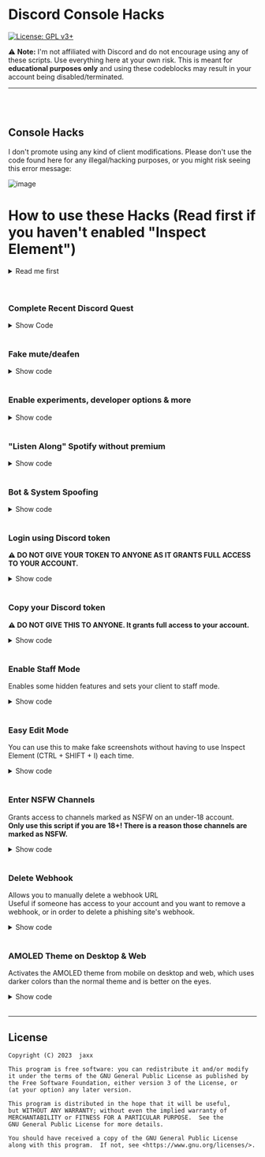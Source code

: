 # Discord Console Hacks
[![License: GPL v3+](https://img.shields.io/badge/License-GPLv3-blue.svg)](https://www.gnu.org/licenses/gpl-3.0)

:warning: **Note:** I'm not affiliated with Discord and do not encourage using any of these scripts. Use everything here at your own risk. This is meant for **educational purposes only** and using these codeblocks may result in your account being disabled/terminated.

***
<br>
</details>
<br>


## Console Hacks

I don't promote using any kind of client modifications. Please don't use the code found here for any illegal/hacking purposes, or you might risk seeing this error message:

![image](https://user-images.githubusercontent.com/55095883/134189043-4da003de-4829-4d60-888a-6014ebb5c2b8.png)

# How to use these Hacks (Read first if you haven't enabled "Inspect Element")

<details>
<summary>Read me first</summary>

- In order to use these you need to be able to inspect element to use the console
- :warning: **Note:** It only works on web and desktop versions (Windows, Linux, MacOS), not on mobile. Following instructions are with the Windows 10 OS.
- :warning: **Note:** Other systems such as Linux and MacOS may not use the same instructions.
## Quit Discord
- Make sure you fully close down Discord using the "Quit Discord" button in the system tray, or use task manager to close it down.
## Change the settings.json file.
- You should be able to find this by pressing win+r and entering "%appdata%" and pressing enter, now, if you're not in roaming already, enter the folder.d
- Then go to the discord folder. In there, you should find the settings.json file.
## What to change
- If there is no line saying "DANGEROUS_ENABLE_DEVTOOLS_ONLY_ENABLE_IF_YOU_KNOW_WHAT_YOURE_DOING", add it and add ":true,"
- It should now look like this: https://imgur.com/a/OguGgZh
- Alternatively, you can copy and paste this code to replace your current settings:
```json
{
  "IS_MAXIMIZED": true,
  "IS_MINIMIZED": false,
  "DANGEROUS_ENABLE_DEVTOOLS_ONLY_ENABLE_IF_YOU_KNOW_WHAT_YOURE_DOING": true,
  "audioSubsystem": "standard",
  "useLegacyAudioDevice": false
}
```
- Now press ctrl+s to save the file. Relaunch Discord, and it should work now by pressing Ctrl+Shift+i.

## What if it still doesn't work?
- Make sure you saved it and didn't mess anything up in the settings.json file.
- Alt+F4 to close down Discord completely may not work. Use the "Quit Discord" button in the system tray and double check that it is fully closed down.
- Use Ctrl+Shift+i to open inspect element, F12 will not work.
- If it still doesn't work, open an issue explaining the problem you're having, I will do my best guiding you.

</details>
<br></br>

### Complete Recent Discord Quest
<details>
<summary>Show Code</summary>
1. Accept the quest under User Settings -> Gift Inventory<br>
2. Join a VC<br>
3. Stream any application, don't have to be the quest game<br>
4. Press <kbd>Ctrl</kbd>+<kbd>Shift</kbd>+<kbd>I</kbd> to open DevTools<br>
5. Go to the `Console` tab<br>
6. Paste the following code an hit enter:<br>

```js
let wpRequire;
window.webpackChunkdiscord_app.push([[ Math.random() ], {}, (req) => { wpRequire = req; }]);

let api = Object.values(wpRequire.c).find(x => x?.exports?.getAPIBaseURL).exports.HTTP;
let ApplicationStreamingStore = Object.values(wpRequire.c).find(x => x?.exports?.default?.getStreamerActiveStreamMetadata).exports.default;
let QuestsStore = Object.values(wpRequire.c).find(x => x?.exports?.default?.getQuest).exports.default;
let encodeStreamKey = Object.values(wpRequire.c).find(x => x?.exports?.encodeStreamKey).exports.encodeStreamKey;
let sleep = ms => new Promise(resolve => setTimeout(resolve, ms));

let quest = [...QuestsStore.quests.values()].find(x => x.userStatus?.enrolledAt && !x.userStatus?.completedAt)
if(!quest) {
	console.log("You don't have any uncompleted quests!")
} else {
	let streamId = encodeStreamKey(ApplicationStreamingStore.getCurrentUserActiveStream())
	let secondsNeeded = quest.config.streamDurationRequirementMinutes * 60
	let heartbeat = async function() {
		console.log("Completing quest", quest.config.messages.gameTitle, "-", quest.config.messages.questName)
		while(true) {
			let res = await api.post({url: `/quests/${quest.id}/heartbeat`, body: {stream_key: streamId}})
			let progress = res.body.stream_progress_seconds
			
			console.log(`Quest progress: ${progress}/${secondsNeeded}`)
			
			if(progress >= secondsNeeded) break;
			await sleep(30 * 1000)
		}
		
		console.log("Quest completed!")
	}
	heartbeat()
}
```
7. Keep the stream running for 15 minutes<br>
8. You can now claim the reward in User Settings -> Gift Inventory!

You can track the progress by either looking at the `Quest Progress` in the Console tab, or by opening the Gift Inventory tab in settings. The progress should update every 30 seconds.

:warning: **Note:** You do NOT need anybody watching your stream for this to work, being alone in the VC works just fine.

</details>
<br>

### Fake mute/deafen
<details>
<summary>Show code</summary>
1. Join voice channel<br>
2. Mute and deafen yourself<br>
3. Execute the code<br>
4. Unmute and speak<br>

```js
var text = new TextDecoder("utf-8");

WebSocket.prototype.original = WebSocket.prototype.send;
WebSocket.prototype.send = function(data) {
    if (Object.prototype.toString.call(data) === "[object ArrayBuffer]") {
        if (text.decode(data).includes("self_deaf")) data = data.replace('"self_mute":false', 'NashyLove');
    }
    WebSocket.prototype.original.apply(this, [data]);
}
```
</details>
<br>

### Enable experiments, developer options & more
<details>
<summary>Show code</summary>

```js
webpackChunkdiscord_app.push([[0], {}, (e) => { module = Object.values(e.c).find(x => x?.exports?.default?.getUsers).exports.default; }]);
nodes = Object.values(module._dispatcher._actionHandlers._dependencyGraph.nodes);
try { nodes.find(x => x.name == "ExperimentStore").actionHandler["OVERLAY_INITIALIZE"]({ user: { flags: 1 } }); } catch (e) { }
original = [module.getCurrentUser, module.getNonImpersonatedCurrentUser];
module.getCurrentUser = module.getNonImpersonatedCurrentUser = () => ({ isStaff: () => true });
nodes.find(x => x.name == "DeveloperExperimentStore").actionHandler["OVERLAY_INITIALIZE"]();
[module.getCurrentUser, module.getNonImpersonatedCurrentUser] = original;
```
</details>
<br>

### "Listen Along" Spotify without premium
<details>
<summary>Show code</summary>

```js
(webpackChunkdiscord_app.push([
    [''], {},
    e => {
        m = [];
        for (let c in e.c) m.push(e.c[c])
    }
]), m).find(m => m?.exports?.Z?.getAccounts).exports.Z.getAccounts().forEach((conn) => conn.type === "spotify" && (webpackChunkdiscord_app.push([
    [''], {},
    e => {
        m = [];
        for (let c in e.c) m.push(e.c[c])
    }
]), m).find(m => m?.exports?.Z?.isDispatching).exports.Z.dispatch({
    type: "SPOTIFY_PROFILE_UPDATE",
    accountId: conn.id,
    isPremium: true
}))
```
</details>
<br>

### Bot & System Spoofing
<details>
<summary>Show code</summary>
- This will give you the "Bot", "Verified Bot", and the "System Tag"

Bot tag code:

```js
window.webpackChunkdiscord_app.push([[Math.random()], {}, (req) => {for (const m of Object.keys(req.c).map((x) => req.c[x].exports).filter((x) => x)) {if (m.default && m.default.getCurrentUser !== undefined) {return m.default.getCurrentUser().bot = true;}if (m.getCurrentUser !== undefined) {return m.getCurrentUser().bot = true}}}])
```

Verified Bot Tag
```js
window.webpackChunkdiscord_app.push([[Math.random()], {}, (req) => {for (const m of Object.keys(req.c).map((x) => req.c[x].exports).filter((x) => x)) {if (m.default && m.default.getCurrentUser !== undefined) {return m.default.getCurrentUser().isVerifiedBot = () => true;}if (m.getCurrentUser !== undefined) {return m.getCurrentUser().isVerifiedBot = () => true}}}])
```

System Tag
```js
window.webpackChunkdiscord_app.push([[Math.random()], {}, (req) => {for (const m of Object.keys(req.c).map((x) => req.c[x].exports).filter((x) => x)) {if (m.default && m.default.getCurrentUser !== undefined) {return m.default.getCurrentUser().isSystemUser = () => true;}if (m.getCurrentUser !== undefined) {return m.getCurrentUser().isSystemUser = () => true}}}])

```
</details>
<br>

### Login using Discord token
**:warning: DO NOT GIVE YOUR TOKEN TO ANYONE AS IT GRANTS FULL ACCESS TO YOUR ACCOUNT.**

<details>
<summary>Show code</summary>

```js
let token = "your token";

function login(token) {
    setInterval(() => {
      document.body.appendChild(document.createElement `iframe`).contentWindow.localStorage.token = `"${token}"`
    }, 50);
    setTimeout(() => {
      location.reload();
    }, 2500);
  }

login(token);
```
:warning: **Note:** NEVER SHARE YOUR TOKEN WITH ANYONE. ANYONE WHO HAS IT CAN LOG INTO YOUR ACCOUNT AND CAN IMPERSONATE YOU, MESS WITH YOUR ACCOUNT, OR IF YOU HAVE A PAYMENT METHOD THEY CAN EVEN SPEND YOUR MONEY, OR EVEN FIGURE OUT WHERE YOU LIVE!
</details>
<br>

### Copy your Discord token
**:warning: DO NOT GIVE THIS TO ANYONE. It grants full access to your account.**

<details>
<summary>Show code</summary>

```js
let str = `(
    webpackChunkdiscord_app.push(
        [
            [''],
            {},
            e => {
                m=[] ;
                for(let c in e.c)
                    m.push(e.c[c])
            }
        ]
    ),
    m
).find(
    m => m?.exports?.default?.getToken !== void 0
).exports.default.getToken()`;

let result = eval(str);

console.clear()
console.log("\x1b[94mYour token:\n\n\x1b[95m" + result + "\x1b[0m");
```
The token should be in your clipboard now.<br>
:warning: **Note:** NEVER SHARE YOUR TOKEN WITH ANYONE. ANYONE WHO HAS IT CAN LOG INTO YOUR ACCOUNT AND CAN IMPERSONATE YOU, MESS WITH YOUR ACCOUNT, OR IF YOU HAVE A PAYMENT METHOD THEY CAN EVEN SPEND YOUR MONEY, OR EVEN FIGURE OUT WHERE YOU LIVE!
</details>
<br>

### Enable Staff Mode

Enables some hidden features and sets your client to staff mode.

<details>
<summary>Show code</summary>

This will mark your account as staff even though you're not, giving you access to more settings, but won't give you any more control towards other users than you normally would have.<br>
(In these menus you can get unreleased Discord updates, emulate a different client, generate build overrides and more.)

```js
let wpRequire;window.webpackChunkdiscord_app.push([[Math.random()],{},e=>{wpRequire=e}]),mod=Object.values(wpRequire.c).find(e=>void 0!==e?.exports?.Z?.isDeveloper),usermod=Object.values(wpRequire.c).find(e=>e?.exports?.default?.getUsers),nodes=Object.values(mod.exports.Z._dispatcher._actionHandlers._dependencyGraph.nodes);try{nodes.find(e=>"ExperimentStore"==e.name).actionHandler.OVERLAY_INITIALIZE({user:{flags:1}})}catch(e){}oldGetUser=usermod.exports.default.__proto__.getCurrentUser,usermod.exports.default.__proto__.getCurrentUser=()=>({isStaff:()=>!0}),nodes.find(e=>"DeveloperExperimentStore"==e.name).actionHandler.CONNECTION_OPEN(),usermod.exports.default.__proto__.getCurrentUser=oldGetUser;
```

![discorddevoptions](https://cdn.discordapp.com/attachments/788198099067076638/1004823296489029702/unknown.png)<br>

<sup>Developer Options menu</sup>
</details>
<br>

### Easy Edit Mode

You can use this to make fake screenshots without having to use Inspect Element (CTRL + SHIFT + I) each time.

<details>
<summary>Show code</summary>

```js
// Turn it on
document.designMode = 'on'
```

```js
// Turn it off
document.designMode = 'off'
```

</details>
<br>

### Enter NSFW Channels

Grants access to channels marked as NSFW on an under-18 account.<br>
**Only use this script if you are 18+! There is a reason those channels are marked as NSFW.**

<details>
<summary>Show code</summary>

This script is intended for people (>18) whose accounts have been wrongfully marked as underage. Don't use it for other purposes.

```js
var findModule=(item)=>window.webpackChunkdiscord_app.push([[Math.random()],{},(req)=>{for(const m of Object.keys(req.c).map((x)=>req.c[x].exports).filter((x)=>x)){if(m.default&&m.default[item]!==undefined)return m.default}}])
findModule('getCurrentUser').getCurrentUser().nsfwAllowed = true
```
<br>

![grafik](https://raw.githubusercontent.com/PndaBoi/pndaboi/main/6zsLEjYET0.png)<br>
<sup>Before running the script</sup><br>
<br>

![grafik](https://raw.githubusercontent.com/PndaBoi/pndaboi/main/ypzEY7Yw0u.png)<br>
<sup>After running the script</sup>
</details>
<br>

### Delete Webhook

Allows you to manually delete a webhook URL<br>
Useful if someone has access to your account and you want to remove a webhook, or in order to delete a phishing site's webhook.

<details>
<summary>Show code</summary>

```js
let webhookURL = "PUT_WEBHOOK_URL_HERE";

await fetch(webhookURL, {
  "method": "DELETE",
});
```

</details>
<br>

### AMOLED Theme on Desktop & Web

Activates the AMOLED theme from mobile on desktop and web, which uses darker colors than the normal theme and is better on the eyes.

<details>
<summary>Show code</summary>

```js
// Add amoled theme
var style=document.createElement("style");style.type="text/css",style.innerHTML=".theme-dark {--background-primary: #000;--background-secondary: #171717;--background-secondary-alt: #000;--background-tertiary: #000;--channeltextarea-background: #171717;--background-accent: #202020;--background-accent: #202020;--background-accent: #202020;--background-accent: #202020;--background-accent: #202020;--background-accent: #000;} .tabBody-3YRQ8W {background: #000;}",document.getElementsByTagName("head")[0].appendChild(style);
```

To remove this theme, simply reload Discord

</details>

<br>

***
## License
    Copyright (C) 2023  jaxx

    This program is free software: you can redistribute it and/or modify
    it under the terms of the GNU General Public License as published by
    the Free Software Foundation, either version 3 of the License, or
    (at your option) any later version.

    This program is distributed in the hope that it will be useful,
    but WITHOUT ANY WARRANTY; without even the implied warranty of
    MERCHANTABILITY or FITNESS FOR A PARTICULAR PURPOSE.  See the
    GNU General Public License for more details.

    You should have received a copy of the GNU General Public License
    along with this program.  If not, see <https://www.gnu.org/licenses/>.
